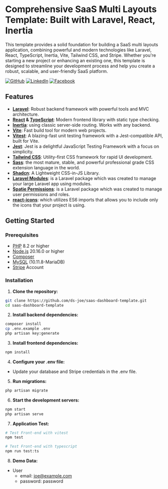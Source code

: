 # Comprehensive SaaS Multi Layouts Template: Built with Laravel, React, Inertia

This template provides a solid foundation for building a SaaS multi layouts application, combining powerful and modern technologies like Laravel, React, TypeScript, Inertia, Vite, Tailwind CSS, and Stripe. Whether you're starting a new project or enhancing an existing one, this template is designed to streamline your development process and help you create a robust, scalable, and user-friendly SaaS platform.

[![GitHub](https://img.shields.io/badge/GitHub-333?style=for-the-badge&logo=github&logoColor=white)](https://github.com/ds-joe)
[![LinkedIn](https://img.shields.io/badge/LinkedIn-0A66C2?style=for-the-badge&logo=linkedin&logoColor=white)](https://www.linkedin.com/in/youssef-bibawi-joe)
[![Facebook](https://img.shields.io/badge/Facebook-1877F2?style=for-the-badge&logo=facebook&logoColor=white)](https://www.facebook.com/YoussefBibawy1)

## Features

- **[Laravel](https://laravel.com/docs/11.x)**: Robust backend framework with powerful tools and MVC architecture.
- **[React](https://react.dev/) & [TypeScript](https://www.typescriptlang.org/)**: Modern frontend library with static type checking.
- **[Inertia](https://inertiajs.com/)**: using classic server-side routing. Works with any backend.
- **[Vite](https://vitejs.dev/guide/)**: Fast build tool for modern web projects.
- **[Vitest](https://vitest.dev/)**: A blazing-fast unit testing framework with a Jest-compatible API, built for Vite.
- **[Jest](https://jestjs.io/)**: Jest is a delightful JavaScript Testing Framework with a focus on simplicity.
- **[Tailwind CSS](https://tailwindcss.com/docs)**: Utility-first CSS framework for rapid UI development.
- **[Sass](https://sass-lang.com/)**: the most mature, stable, and powerful professional grade CSS extension language in the world. 
- **[Shadcn](https://ui.shadcn.com/docs)**: A Lightweight CSS-in-JS Library.
- **[Laravel Modules](https://laravelmodules.com)**: is a Laravel package which was created to manage your large Laravel app using modules. 
- **[Spatie Permissions](https://spatie.be/docs/laravel-permission/v6/introduction)**: is a Laravel package which was created to manage user permissions and roles. 
- **[react-icons](https://react-icons.github.io/react-icons/)**:  which utilizes ES6 imports that allows you to include only the icons that your project is using.

## Getting Started

### Prerequisites

- [PHP](https://www.php.net/) 8.2 or higher
- [Node.js](https://nodejs.org/en) 20.16.0 or higher
- [Composer](https://getcomposer.org/)
- [MySQL](https://www.mysql.com/) (10.11.8-MariaDB)
- [Stripe](https://docs.stripe.com/) Account

### Installation

1. **Clone the repository:**

```bash
git clone https://github.com/ds-joe/saas-dashboard-template.git
cd saas-dashboard-template
```

2. **Install backend dependencies:**
```bash
composer install
cp .env.example .env
php artisan key:generate
```

3. **Install frontend dependencies:**
```bash
npm install
```

4. **Configure your .env file:**
  - Update your database and Stripe credentials in the .env file.

5. **Run migrations:**
```bash
php artisan migrate
```

6. **Start the development servers:**
```bash
npm start
php artisan serve
```

7. **Application Test:**
```bash
# Test Front-end with vitest
npm test

# Test Front-end with typescript
npm run test:ts

```

8. **Demo Data:**

* User
  - email: joe@example.com
  - password: password
